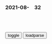 ### 2021-08-　32

```note
```

<table id="tbc" style="white-space:pre-wrap">
</table>
<button onclick="toggleb()">toggle</button>
<button onclick="loadparse()">loadparse</button>
<br>
<!-- 🌸<br>🍅-　-🍑<hr>🍀 --> <textarea rows="30" cols="100" style="display: none" id="tar">

说别小看我，是自己心虚。
自尊胆爆棚，玻璃心稀碎。
不是好欺负，就是好欺负。
牛仔不好惹，拔腔无嘴炮。
炫富缺钱才，缺爱秀关怀。
此地无银两，欲盖屎弥彰。

冷站化石批冷站，人全理事变人全。
联合锅均前敌均，藏兵掩甲运全谋。

直立小镇青年，白天骄阳似火夜不能寐。
慈禧太后有空调，太监用扇子扇冰。
大殿里就如同开了空调一般。
现在义和全有空调用，感谢老佛爷隆恩。

空调发明前，人类怎样降温？
https://baijiahao.baidu.com/s?id=1710397870703648684&wfr=spider&for=pc

在美g人威利斯·开利发明空调之前，人类一直在与酷暑做出顽强的抗争，
　早在公元220年，罗马皇帝埃拉伽巴路斯，他的方法是让奴隶把山上的雪运下来，
　　他爽了，奴隶疯了。

周朝的时候，宫廷里就专门设置了“凌人”一职，
　皇帝爽了，凌人热死了。

2021/9/23下午2:36:34

失控玩家

凌晨四点投十年，最有价值篮球员。
一种腿法练千遍，小龙复生怕相见。
一万小时弹指间，百年之后情何堪。
莫道少年头不白，再回头已百年身。

瘫坐沙发如烂泥，纸片王者九百级。
我的世界楼摩天，卧室垃圾堆成山。

全服老婆千万俱，关门自嗨独占欲。
蚯蚓小虾尤有肉，路亚假饵吃不够。

躺倒
有众率怠躺板炕，红伞白杆日曷丧。
六亿神州尽甘地，万厦萧疏鬼歌唱。

效忠书
千封誓书转头空，关原一战尽投东。
大阪壁上观冬夏，眼不见杀算尽忠。

本能寺
家康羽翼日渐丰，秀吉出阵不出功。
明智挥师应北去，陈桥逆袭返晶中。

赵匡胤奉命北上御敌，却一连散布3条流言，为黄袍加身做足了戏码
https://mbd.baidu.com/newspage/data/videolanding?nid=sv_14539605385673947090&sourceFrom=pc_feedlist

<font size="1" style="color:#DCDCDC">2022-07-11</font>

‘约定是为了要毁约才会有的东西’_哔哩哔哩_bilibili
https://www.bilibili.com/video/av285790503/

2021/9/2上午10:39:57

炮灰吟

照家江山岳家坟，崇焕血骨清明分。
慈禧睿智坑拳敏，曾李故事袁公闻。
嘴上攘夷心倒幕，维新之后亦开锅。
松阴福泽明治世，楠木鬼冢昭和魂。

照zhao
敏min
锅guo

2021年8月31日

狗西木小

没有什么不能用科学常识解释。
如果有，
只是解释者或提问者的科学常识不够。
一人一生一事的工匠可遇而不可求，
一专多能的全才源自经历坎坷。
吾少也贱，故多能鄙事。
万事通，但万事不精，
十三不靠的人生牌面确属棋出险招。
除非我的本愿就是国士无双。

宇宙运行都是我在发功，
你能呼吸都是我的恩惠，
你的艰辛都是狄人害的。
阴谋背后都是黑衣组织，
酒厂几乎全员都是卧底。

<font size="2"><b>
四个大哥，三个卧底，这是怎么了 - 知乎</b></font><br>
https://www.zhihu.com/zvideo/1334269568764936192

你们都以为社团很有势力，可是在q力面前，我们是弱势。所以我才拼了命地去接触z治，拼命地洗白，想从z，目的就是想获得更大的q力。

2021/9/14上午11:19:22

潜：其实吴站长也是zg地下d，他是负责掩护余则成的
https://mbd.baidu.com/newspage/data/videolanding?nid=sv_13413245513556564436&sourceFrom=rec

<font size="1" style="color:#DCDCDC">2022-06-15</font>

<font size="2"><b>
让你去做卧底，没让你当老大啊,影视,犯罪片,好看视频</b></font><br>
https://haokan.baidu.com/v?vid=11267646435473475463&sfrom=baidu-feed

<font size="1" style="color:#DCDCDC"><b>2022/1/10 下午9:12:40</b></font><br>

<font size="2"><b>
卧底卧到当大哥_哔哩哔哩_bilibili</b></font><br>
https://www.bilibili.com/video/BV1XY411H73g?from=search&seid=15082058484968605283&spm_id_from=333.337.0.0

<font size="1" style="color:#DCDCDC"><b>2022/1/10 下午9:13:01</b></font><br>

</textarea> <!-- 🍀<br>🍑-　-🍅<hr>🌸 -->

```tip
```

<script src="https://cdn.jsdelivr.net/npm/jquery@3.5.1/dist/jquery.min.js"></script>

<link rel="stylesheet" href="https://cdn.jsdelivr.net/gh/fancyapps/fancybox@3.5.7/dist/jquery.fancybox.min.css" />
<script src="https://cdn.jsdelivr.net/gh/fancyapps/fancybox@3.5.7/dist/jquery.fancybox.min.js"></script>

<script type="text/javascript">

var __urlRegex = /(\b(https?|ftp|file):\/\/[-A-Z0-9+&@#\/%?=~_|!:,.;]*[-A-Z0-9+&@#\/%=~_|])/ig;
var __imgRegex = /\.(?:jpe?g|gif|png)$/i;

loadparse();

function parseURL($string){

    var exp = __urlRegex;
    return $string.replace(exp,function(match){
            __imgRegex.lastIndex=0;
            if(__imgRegex.test(match)){
                return '<a data-fancybox="gallery" href="' + match.replace("/p=700", "")
                 + '"><img src="' + match.replace("/p=700", "/p=160x200")+'" width="64"></a>';
            }
            else{
                return '<a href="' + match + '" target="_blank">' + match + '</a>';
            }
        }
    );
}

function loadparse() {
  tbc.innerHTML = parseURL(tar.value);
}

function toggleb() {
  var x = document.getElementById("tar");
  if (x.style.display === "none") {
    x.style.display = "";
  } else {
    x.style.display = "none";
  }
}

</script>
